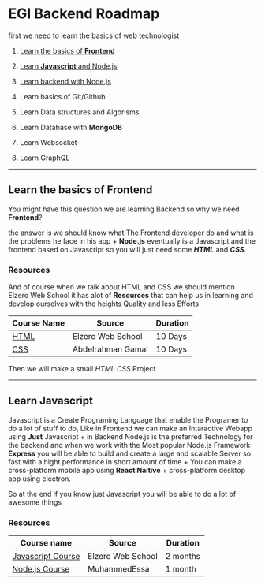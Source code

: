 # EGI Backend Roadmap

first we need to learn the basics of web technologist

1. [Learn the basics of **Frontend**](#learn-the-basics-of-frontend)

2. [Learn **Javascript** and Node.js](#learn-javascript)

3. [Learn backend with Node.js](#learn-javascript)

4. Learn basics of Git/Github
<!-- 4. ~~[Learn basics of Git/Github]()~~ -->

5. Learn Data structures and Algorisms
<!-- 5. ~~[Learn Data structures and Algorisms]()~~ -->

6. Learn Database with **MongoDB**
<!-- 6. ~~[Learn Database with **MongoDB**]()~~ -->

7. Learn Websocket
<!-- 7. ~~[Learn Websocket]()~~ -->

8. Learn GraphQL
<!-- 8. ~~[Learn GraphQL]()~~ -->

---

## Learn the basics of **Frontend**

You might have this question we are learning Backend so why we need **Frontend**?

the answer is we should know what The Frontend developer do and what is the problems he face in his app + **Node.js** eventually is a Javascript and the frontend based on Javascript so you will just need some **_HTML_** and **_CSS_**.

### Resources

And of course when we talk about HTML and CSS we should mention Elzero Web School it has alot of **Resources**
that can help us in learning and develop ourselves with the heights Quality and less Efforts

| Course Name                                                                      | Source            | Duration |
| -------------------------------------------------------------------------------- | ----------------- | -------- |
| [HTML](https://www.youtube.com/playlist?list=PLDoPjvoNmBAw_t_XWUFbBX-c9MafPk9ji) | Elzero Web School | 10 Days  |
| [CSS](https://www.youtube.com/watch?v=Z-5QVutAEW4)                               | Abdelrahman Gamal | 10 Days  |

Then we will make a small _HTML CSS_ Project

---

## Learn **Javascript**

Javascript is a Create Programing Language that enable the Programer to do a lot of stuff to do, Like in Frontend we can make an Intaractive Webapp using **Just** Javascript + in Backend Node.js is the preferred Technology for the backend and when we work with the Most popular Node.js Framework **Express** you will be able to build and create a large and scalable Server so fast with a hight performance in short amount of time + You can make a cross-platform mobile app using **React Naitive** + cross-platform desktop app using electron.

So at the end if you know just Javascript you will be able to do a lot of awesome things

### Resources

| Course name                                                                                   | Source            | Duration |
| --------------------------------------------------------------------------------------------- | ----------------- | -------- |
| [Javascript Course](https://www.youtube.com/playlist?list=PLDoPjvoNmBAx3kiplQR_oeDqLDBUDYwVv) | Elzero Web School | 2 months |
| [Node.js Course](https://www.youtube.com/playlist?list=PLMYF6NkLrdN9noGbruLWtprOPvjA4rjmC)    | MuhammedEssa      | 1 month  |
